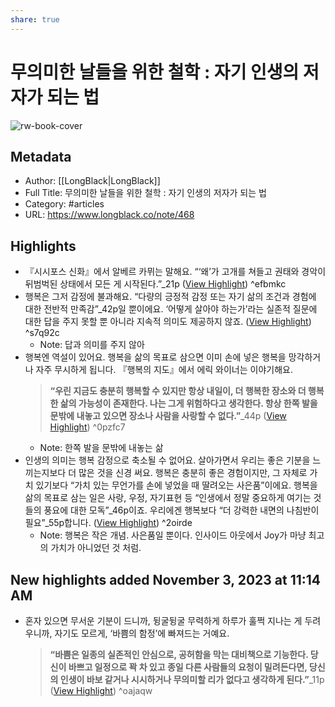 ```yaml
---
share: true
---
```


# 무의미한 날들을 위한 철학 : 자기 인생의 저자가 되는 법

![rw-book-cover](https://longblack-contens.s3.ap-northeast-2.amazonaws.com/image/20221024/1666603525c80f8b9a40925e0d197391071ca9fe80.png)

## Metadata
- Author: [[LongBlack|LongBlack]]
- Full Title: 무의미한 날들을 위한 철학 : 자기 인생의 저자가 되는 법
- Category: #articles
- URL: https://www.longblack.co/note/468

## Highlights
- 『시시포스 신화』에서 알베르 카뮈는 말해요. “‘왜’가 고개를 쳐들고 권태와 경악이 뒤범벅된 상태에서 모든 게 시작된다.”_21p ([View Highlight](https://read.readwise.io/read/01gx00p0652vttypsahx0w017y)) ^efbmkc
- 행복은 그저 감정에 불과해요. “다량의 긍정적 감정 또는 자기 삶의 조건과 경험에 대한 전반적 만족감”_42p일 뿐이에요. ‘어떻게 살아야 하는가’라는 실존적 질문에 대한 답을 주지 못할 뿐 아니라 지속적 의미도 제공하지 않죠. ([View Highlight](https://read.readwise.io/read/01gx00zzh85gmaxcqhbyk5zkt1)) ^s7q92c
    - Note: 답과 의미를 주지 않아
- 행복엔 역설이 있어요. 행복을 삶의 목표로 삼으면 이미 손에 넣은 행복을 망각하거나 자주 무시하게 됩니다. 『행복의 지도』에서 에릭 와이너는 이야기해요.
  > **“우린 지금도 충분히 행복할 수 있지만 항상 내일이, 더 행복한 장소와 더 행복한 삶의 가능성이 존재한다. 나는 그게 위험하다고 생각한다. 항상 한쪽 발을 문밖에 내놓고 있으면 장소나 사람을 사랑할 수 없다.”**_44p ([View Highlight](https://read.readwise.io/read/01gx010zb704cgqzrth36c6fz6)) ^0pzfc7
    - Note: 한쪽 발을 문밖에 내놓는 삶
- 인생의 의미는 행복 감정으로 축소될 수 없어요. 살아가면서 우리는 좋은 기분을 느끼는지보다 더 많은 것을 신경 써요. 행복은 충분히 좋은 경험이지만, 그 자체로 가치 있기보다 “가치 있는 무언가를 손에 넣었을 때 딸려오는 사은품”이에요. 행복을 삶의 목표로 삼는 일은 사랑, 우정, 자기표현 등 “인생에서 정말 중요하게 여기는 것들의 풍요에 대한 모독”_46p이죠. 우리에겐 행복보다 “더 강력한 내면의 나침반이 필요”_55p합니다. ([View Highlight](https://read.readwise.io/read/01gx01b3p8xmgfkffnkzdt1n9z)) ^2oirde
    - Note: 행복은 작은 개념. 사은품일 뿐이다.
      인사이드 아웃에서 Joy가 마냥 최고의 가치가 아니었던 것 처럼.
## New highlights added November 3, 2023 at 11:14 AM
- 혼자 있으면 무서운 기분이 드니까, 뒹굴뒹굴 무력하게 하루가 훌쩍 지나는 게 두려우니까, 자기도 모르게, ‘바쁨의 함정’에 빠져드는 거예요.
  > **“바쁨은 일종의 실존적인 안심으로, 공허함을 막는 대비책으로 기능한다. 당신이 바쁘고 일정으로 꽉 차 있고 종일 다른 사람들의 요청이 밀려든다면, 당신의 인생이 바보 같거나 시시하거나 무의미할 리가 없다고 생각하게 된다.”**_11p ([View Highlight](https://read.readwise.io/read/01he9fb19knf247hqgt02vx8r7)) ^oajaqw
